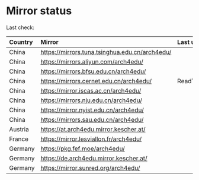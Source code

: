 <script src="./time.js"></script>
# Mirror status
Last check: <script type="text/javascript">localize(1744658368.232861);</script>

|Country|Mirror|Last update|
|:------|:-----|:----------|
|China|https://mirrors.tuna.tsinghua.edu.cn/arch4edu/|<script type="text/javascript">localize(1744613100);</script>|
|China|https://mirrors.aliyun.com/arch4edu/|<script type="text/javascript">localize(1744613100);</script>|
|China|https://mirrors.bfsu.edu.cn/arch4edu/|<script type="text/javascript">localize(1744613100);</script>|
|China|https://mirrors.cernet.edu.cn/arch4edu/|ReadTimeout|
|China|https://mirror.iscas.ac.cn/arch4edu/|<script type="text/javascript">localize(1744613100);</script>|
|China|https://mirrors.nju.edu.cn/arch4edu/|<script type="text/javascript">localize(1744526502);</script>|
|China|https://mirror.nyist.edu.cn/arch4edu/|<script type="text/javascript">localize(1744613100);</script>|
|China|https://mirrors.sau.edu.cn/arch4edu/|<script type="text/javascript">localize(1731653531);</script>|
|Austria|https://at.arch4edu.mirror.kescher.at/|<script type="text/javascript">localize(1744613100);</script>|
|France|https://mirror.lesviallon.fr/arch4edu/|<script type="text/javascript">localize(1744613100);</script>|
|Germany|https://pkg.fef.moe/arch4edu/|<script type="text/javascript">localize(1744613100);</script>|
|Germany|https://de.arch4edu.mirror.kescher.at/|<script type="text/javascript">localize(1744613100);</script>|
|Germany|https://mirror.sunred.org/arch4edu/|<script type="text/javascript">localize(1744613100);</script>|

<script src="./tablefilter/tablefilter.js"></script>
<script src="./table.js"></script>